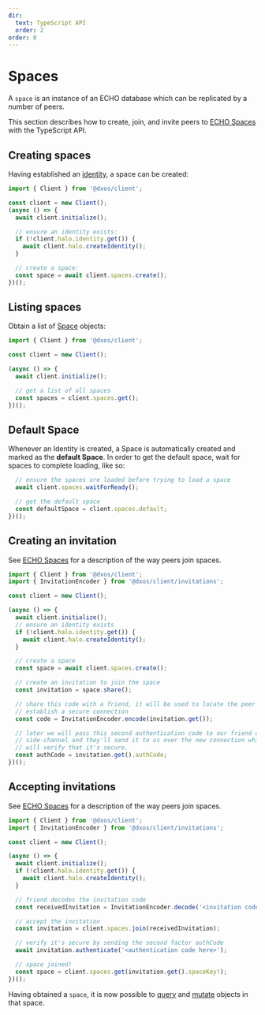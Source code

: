 ```yaml
---
dir:
  text: TypeScript API
  order: 2
order: 0
---
```


# Spaces

A `space` is an instance of an ECHO database which can be replicated by a number of peers.

This section describes how to create, join, and invite peers to [ECHO Spaces](../#spaces) with the TypeScript API.

## Creating spaces

Having established an [identity](../../halo/typescript.md), a space can be created:

```ts file=./snippets/create-space.ts#L5-
import { Client } from '@dxos/client';

const client = new Client();
(async () => {
  await client.initialize();

  // ensure an identity exists:
  if (!client.halo.identity.get()) {
    await client.halo.createIdentity();
  }

  // create a space:
  const space = await client.spaces.create();
})();
```

## Listing spaces

Obtain a list of [Space](/api/@dxos/client/interfaces/Space) objects:

```ts file=./snippets/query-spaces.ts#L5-
import { Client } from '@dxos/client';

const client = new Client();

(async () => {
  await client.initialize();

  // get a list of all spaces
  const spaces = client.spaces.get();
})();
```

## Default Space

Whenever an Identity is created, a Space is automatically created and marked as the **default Space**. In order to get the default space, wait for spaces to complete loading, like so:

```ts file=./snippets/default-space.ts#L10-
  // ensure the spaces are loaded before trying to load a space
  await client.spaces.waitForReady();

  // get the default space
  const defaultSpace = client.spaces.default;
})();
```

## Creating an invitation

See [ECHO Spaces](../#spaces) for a description of the way peers join spaces.

```ts file=./snippets/invite-to-space.ts#L5-
import { Client } from '@dxos/client';
import { InvitationEncoder } from '@dxos/client/invitations';

const client = new Client();

(async () => {
  await client.initialize();
  // ensure an identity exists
  if (!client.halo.identity.get()) {
    await client.halo.createIdentity();
  }

  // create a space
  const space = await client.spaces.create();

  // create an invitation to join the space
  const invitation = space.share();

  // share this code with a friend, it will be used to locate the peer and
  // establish a secure connection
  const code = InvitationEncoder.encode(invitation.get());

  // later we will pass this second authentication code to our friend over a
  // side-channel and they'll send it to us over the new connection which
  // will verify that it's secure.
  const authCode = invitation.get().authCode;
})();
```

## Accepting invitations

See [ECHO Spaces](../#spaces) for a description of the way peers join spaces.

```ts file=./snippets/join-space.ts#L5-
import { Client } from '@dxos/client';
import { InvitationEncoder } from '@dxos/client/invitations';

const client = new Client();

(async () => {
  await client.initialize();
  if (!client.halo.identity.get()) {
    await client.halo.createIdentity();
  }

  // friend decodes the invitation code
  const receivedInvitation = InvitationEncoder.decode('<invitation code here>');

  // accept the invitation
  const invitation = client.spaces.join(receivedInvitation);

  // verify it's secure by sending the second factor authCode
  await invitation.authenticate('<authentication code here>');

  // space joined!
  const space = client.spaces.get(invitation.get().spaceKey!);
})();
```

Having obtained a `space`, it is now possible to [query](./queries.md) and [mutate](./mutations.md) objects in that space.
